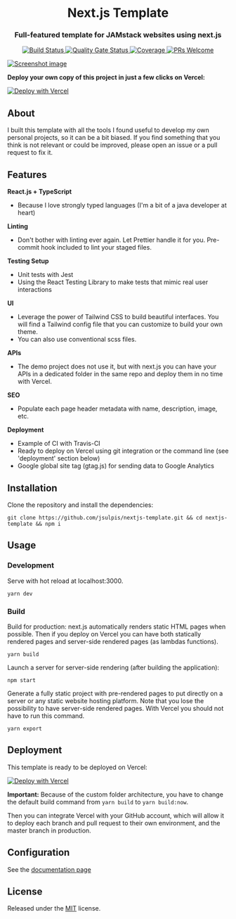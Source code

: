 <h1 align="center">Next.js Template</h1>

<h3 align="center">Full-featured template for JAMstack websites using next.js</h3>
<p align="center">
	<a href="https://travis-ci.org/jsulpis/nextjs-template">
		<img alt="Build Status" src="https://travis-ci.org/jsulpis/nextjs-template.svg?branch=master" />
	</a>
  <a href="https://sonarcloud.io/dashboard?id=nextjs-template">
		<img alt="Quality Gate Status" src="https://sonarcloud.io/api/project_badges/measure?project=nextjs-template&metric=alert_status" />
	</a>
  <a href="https://sonarcloud.io/dashboard?id=nextjs-template">
		<img alt="Coverage" src="https://sonarcloud.io/api/project_badges/measure?project=nextjs-template&metric=coverage" />
	</a>
  <a href="http://makeapullrequest.com">
		<img alt="PRs Welcome" src="https://img.shields.io/badge/PRs-welcome-brightgreen.svg" />
	</a>
</p>

<a align="center" href="https://nextjs-template.juliensulpis.vercel.app">
  <img class="repo-preview" src="https://raw.githubusercontent.com/jsulpis/nextjs-template/master/preview.png" alt="Screenshot image"/>
</a>

**Deploy your own copy of this project in just a few clicks on Vercel:**

[![Deploy with Vercel](https://vercel.com/button)](https://vercel.com/new/project?template=https://github.com/jsulpis/nextjs-template)

## About

I built this template with all the tools I found useful to develop my own personal projects, so it can be a bit biased. If you find something that you think is not relevant or could be improved, please open an issue or a pull request to fix it.

## Features

**React.js + TypeScript**

- Because I love strongly typed languages (I'm a bit of a java developer at heart)

**Linting**

- Don't bother with linting ever again. Let Prettier handle it for you. Pre-commit hook included to lint your staged files.

**Testing Setup**

- Unit tests with Jest
- Using the React Testing Library to make tests that mimic real user interactions

**UI**

- Leverage the power of Tailwind CSS to build beautiful interfaces. You will find a Tailwind config file that you can customize to build your own theme.
- You can also use conventional scss files.

**APIs**

- The demo project does not use it, but with next.js you can have your APIs in a dedicated folder in the same repo and deploy them in no time with Vercel.

**SEO**

- Populate each page header metadata with name, description, image, etc.

**Deployment**

- Example of CI with Travis-CI
- Ready to deploy on Vercel using git integration or the command line (see 'deployment' section below)
- Google global site tag (gtag.js) for sending data to Google Analytics

## Installation

Clone the repository and install the dependencies:

```shell
git clone https://github.com/jsulpis/nextjs-template.git && cd nextjs-template && npm i
```

## Usage

### Development

Serve with hot reload at localhost:3000.

```
yarn dev
```

### Build

Build for production: next.js automatically renders static HTML pages when possible. Then if you deploy on Vercel you can have both statically rendered pages and server-side rendered pages (as lambdas functions).

```
yarn build
```

Launch a server for server-side rendering (after building the application):

```
npm start
```

Generate a fully static project with pre-rendered pages to put directly on a server or any static website hosting platform. Note that you lose the possibility to have server-side rendered pages. With Vercel you should not have to run this command.

```
yarn export
```

## Deployment

This template is ready to be deployed on Vercel:

[![Deploy with Vercel](https://vercel.com/button)](https://vercel.com/new/project?template=https://github.com/jsulpis/nextjs-template)

**Important:** Because of the custom folder architecture, you have to change the default build command from `yarn build` to `yarn build:now`.

Then you can integrate Vercel with your GitHub account, which will allow it to deploy each branch and pull request to their own environment, and the master branch in production.

## Configuration

See the [documentation page](https://nextjs-template.juliensulpis.vercel.app/docs)

## License

Released under the [MIT](https://github.com/jsulpis/nextjs-template/blob/master/LICENSE) license.
